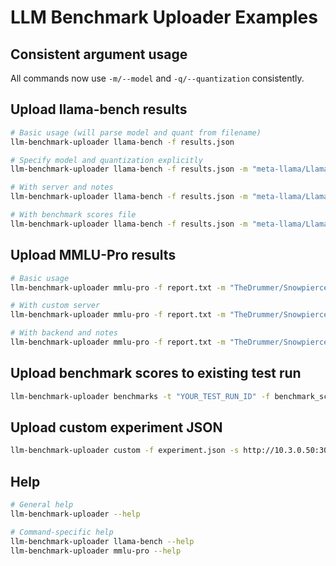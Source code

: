# LLM Benchmark Uploader Examples

## Consistent argument usage
All commands now use `-m/--model` and `-q/--quantization` consistently.

## Upload llama-bench results
```bash
# Basic usage (will parse model and quant from filename)
llm-benchmark-uploader llama-bench -f results.json

# Specify model and quantization explicitly
llm-benchmark-uploader llama-bench -f results.json -m "meta-llama/Llama-3.1-70B-Instruct" -q "Q4_K_M"

# With server and notes
llm-benchmark-uploader llama-bench -f results.json -m "meta-llama/Llama-3.1-70B-Instruct" -q "Q4_K_M" -s http://10.3.0.50:3000 -n "Testing new flash attention"

# With benchmark scores file
llm-benchmark-uploader llama-bench -f results.json -m "meta-llama/Llama-3.1-70B-Instruct" -q "Q4_K_M" -b benchmark_scores.json
```

## Upload MMLU-Pro results
```bash
# Basic usage
llm-benchmark-uploader mmlu-pro -f report.txt -m "TheDrummer/Snowpiercer-15B-v1" -q "Q3_K_L"

# With custom server
llm-benchmark-uploader mmlu-pro -f report.txt -m "TheDrummer/Snowpiercer-15B-v1" -q "Q3_K_L" -s http://10.3.0.50:3000

# With backend and notes
llm-benchmark-uploader mmlu-pro -f report.txt -m "TheDrummer/Snowpiercer-15B-v1" -q "Q3_K_L" -b "llama.cpp" -n "5-shot test"
```

## Upload benchmark scores to existing test run
```bash
llm-benchmark-uploader benchmarks -t "YOUR_TEST_RUN_ID" -f benchmark_scores.json
```

## Upload custom experiment JSON
```bash
llm-benchmark-uploader custom -f experiment.json -s http://10.3.0.50:3000
```

## Help
```bash
# General help
llm-benchmark-uploader --help

# Command-specific help
llm-benchmark-uploader llama-bench --help
llm-benchmark-uploader mmlu-pro --help
```